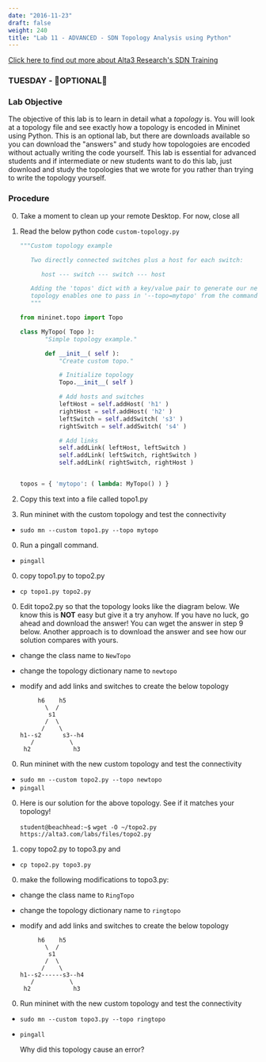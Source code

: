 ```yaml
---
date: "2016-11-23"
draft: false
weight: 240
title: "Lab 11 - ADVANCED - SDN Topology Analysis using Python"
---
```

[Click here to find out more about Alta3 Research's SDN Training](https://alta3.com/courses/sdn)

### TUESDAY - &#x1F680;OPTIONAL&#x1F680;

### Lab Objective
The objective of this lab is to learn in detail what a *topology* is. You will look at a topology file and see exactly how a topology is encoded in Mininet using Python. This is an optional lab, but there are downloads available so you can download the "answers" and study how topologoies are encoded without actually writing the code yourself. This lab is essential for advanced students and if intermediate or new students want to do this lab, just download and study the topologies that we wrote for you rather than trying to write the topology yourself.

### Procedure

0. Take a moment to clean up your remote Desktop. For now, close all 

0. Read the below python code `custom-topology.py`

    ``` python
    """Custom topology example

       Two directly connected switches plus a host for each switch:

          host --- switch --- switch --- host

       Adding the 'topos' dict with a key/value pair to generate our newly defined
       topology enables one to pass in '--topo=mytopo' from the command line.
       """

    from mininet.topo import Topo

    class MyTopo( Topo ):
           "Simple topology example."

           def __init__( self ):
               "Create custom topo."

               # Initialize topology
               Topo.__init__( self )

               # Add hosts and switches
               leftHost = self.addHost( 'h1' )
               rightHost = self.addHost( 'h2' )
               leftSwitch = self.addSwitch( 's3' )
               rightSwitch = self.addSwitch( 's4' )

               # Add links
               self.addLink( leftHost, leftSwitch )
               self.addLink( leftSwitch, rightSwitch )
               self.addLink( rightSwitch, rightHost )


    topos = { 'mytopo': ( lambda: MyTopo() ) }

    ```

0. Copy this text into a file called topo1.py

0. Run mininet with the custom topology and test the connectivity

  * `sudo mn --custom topo1.py --topo mytopo`
  
0. Run a pingall command.

  * `pingall`

0. copy topo1.py to topo2.py
 
  * `cp topo1.py topo2.py`

0. Edit topo2.py so that the topology looks like the diagram below. We know this is **NOT** easy but give it a try anyhow. If you have no luck, go ahead and download the answer!  You can wget the answer in step 9 below. Another approach is to download the answer and see how our solution compares with yours.

  * change the class name to `NewTopo`
  * change the topology dictionary name to `newtopo`
  * modify and add links and switches to create the below topology

    ```
         h6    h5
           \  /
            s1
           /  \
          /    \
    h1--s2      s3--h4
       /          \
     h2            h3
    ```


0. Run mininet with the new custom topology and test the connectivity

  * `sudo mn --custom topo2.py --topo newtopo`
  * `pingall`

0. Here is our solution for the above topology. See if it matches your topology!

     `student@beachhead:~$` `wget -O ~/topo2.py https://alta3.com/labs/files/topo2.py`

0. copy topo2.py to topo3.py and 

  * `cp topo2.py topo3.py`

0. make the following modifications to topo3.py:
  * change the class name to `RingTopo`
  * change the topology dictionary name to `ringtopo`
  * modify and add links and switches to create the below topology

    ```
         h6    h5
           \  /
            s1
           /  \
          /    \
    h1--s2------s3--h4
       /          \
     h2            h3

    ```

0. Run mininet with the new custom topology and test the connectivity

  * `sudo mn --custom topo3.py --topo ringtopo`
  * `pingall`

    >
    Why did this topology cause an error?
